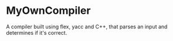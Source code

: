 # MyOwnCompiler
A compiler built using flex, yacc and C++, that parses an input and determines if it's correct.
